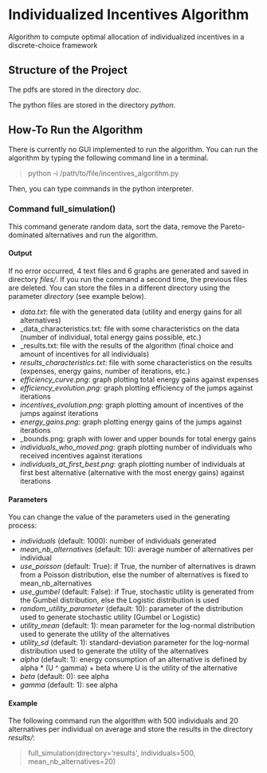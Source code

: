 Individualized Incentives Algorithm
===================================

Algorithm to compute optimal allocation of individualized incentives in a discrete-choice framework

Structure of the Project
------------------------

The pdfs are stored in the directory _doc_.

The python files are stored in the directory _python_.

How-To Run the Algorithm
------------------------

There is currently no GUI implemented to run the algorithm.
You can run the algorithm by typing the following command line in a terminal.
> python -i /path/to/file/incentives_algorithm.py

Then, you can type commands in the python interpreter.

### Command full_simulation()

This command generate random data, sort the data, remove the Pareto-dominated alternatives and run the algorithm.

#### Output

If no error occurred, 4 text files and 6 graphs are generated and saved in directory _files/_.
If you run the command a second time, the previous files are deleted.
You can store the files in a different directory using the parameter _directory_ (see example below).
- _data.txt_: file with the generated data (utility and energy gains for all alternatives)
- _data_characteristics.txt: file with some characteristics on the data (number of individual, total energy gains possible, etc.)
- _results.txt: file with the results of the algorithm (final choice and amount of incentives for all individuals)
- _results_characteristics.txt_: file with some characteristics on the results (expenses, energy gains, number of iterations, etc.)
- _efficiency_curve.png_: graph plotting total energy gains against expenses
- _efficiency_evolution.png_: graph plotting efficiency of the jumps against iterations
- _incentives_evolution.png_: graph plotting amount of incentives of the jumps against iterations
- _energy_gains.png_: graph plotting energy gains of the jumps against iterations
- _bounds.png: graph with lower and upper bounds for total energy gains
- _individuals_who_moved.png_: graph plotting number of individuals who received incentives against iterations
- _individuals_at_first_best.png_: graph plotting number of individuals at first best alternative (alternative with the most energy gains) against iterations

#### Parameters

You can change the value of the parameters used in the generating process:
- _individuals_ (default: 1000): number of individuals generated
- _mean_nb_alternatives_ (default: 10): average number of alternatives per individual
- _use_poisson_ (default: True): if True, the number of alternatives is drawn from a Poisson distribution, else the number of alternatives is fixed to mean_nb_alternatives
- _use_gumbel_ (default: False): if True, stochastic utility is generated from the Gumbel distribution, else the Logistic distribution is used
- _random_utility_parameter_ (default: 10): parameter of the distribution used to generate stochastic utility (Gumbel or Logistic)
- _utility_mean_ (default: 1): mean parameter for the log-normal distribution used to generate the utility of the alternatives
- _utility_sd_ (default: 1): standard-deviation parameter for the log-normal distribution used to generate the utility of the alternatives
- _alpha_ (default: 1): energy consumption of an alternative is defined by alpha * (U ^ gamma) + beta where U is the utility of the alternative
- _beta_ (default: 0): see alpha
- _gamma_ (default: 1): see alpha

#### Example

The following command run the algorithm with 500 individuals and 20 alternatives per individual on average and store the results in the directory _results/_:
> full_simulation(directory='results', individuals=500, mean_nb_alternatives=20)
